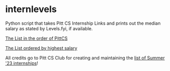 # internlevels

Python script that takes Pitt CS Internship Links and prints out the median salary as stated by Levels.fyi, if available.


[The List in the order of PittCS](pittCSList.md)

[The List ordered by highest salary](orderedList.md)

All credits go to Pitt CS Club for creating and maintaining the [list of Summer '23 internships](https://github.com/pittcsc/Summer2023-Internships)!
